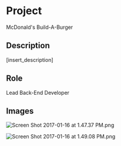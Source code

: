 # Project #

McDonald's Build-A-Burger

## Description ##

[insert_description]

## Role ##

Lead Back-End Developer

## Images ##

![Screen Shot 2017-01-16 at 1.47.37 PM.png](https://bitbucket.org/repo/ezeqeb/images/2763725130-Screen%20Shot%202017-01-16%20at%201.47.37%20PM.png)

![Screen Shot 2017-01-16 at 1.49.08 PM.png](https://bitbucket.org/repo/ezeqeb/images/3724349603-Screen%20Shot%202017-01-16%20at%201.49.08%20PM.png)